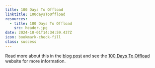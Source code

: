 ```yaml
---
title: 100 Days To Offload
linktitle: 100daysToOffload
resources:
  - title: 100 Days To Offload
    src: header.jpg
date: 2024-10-01T14:34:59.437Z
icon: bookmark-check-fill
class: success
---
```


Read more about this in the [blog post](/blog/2022/100-days-to-offload/) and see the [100 Days To Offload](https://100daystooffload.com/) website for more information.
